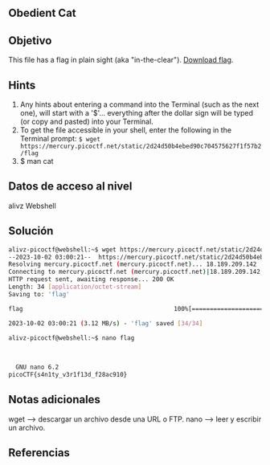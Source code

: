 ##  Obedient Cat
## Objetivo
This file has a flag in plain sight (aka "in-the-clear"). [Download flag](https://mercury.picoctf.net/static/2d24d50b4ebed90c704575627f1f57b2/flag).

## Hints
1. Any hints about entering a command into the Terminal (such as the next one), will start with a '$'... everything after the dollar sign will be typed (or copy and pasted) into your Terminal.
2. To get the file accessible in your shell, enter the following in the Terminal prompt: `$ wget https://mercury.picoctf.net/static/2d24d50b4ebed90c704575627f1f57b2/flag`
3. $ man cat
## Datos de acceso al nivel
alivz
Webshell

## Solución
```bash
alivz-picoctf@webshell:~$ wget https://mercury.picoctf.net/static/2d24d50b4ebed90c704575627f1f57b2/flag
--2023-10-02 03:00:21--  https://mercury.picoctf.net/static/2d24d50b4ebed90c704575627f1f57b2/flag
Resolving mercury.picoctf.net (mercury.picoctf.net)... 18.189.209.142
Connecting to mercury.picoctf.net (mercury.picoctf.net)|18.189.209.142|:443... connected.
HTTP request sent, awaiting response... 200 OK
Length: 34 [application/octet-stream]
Saving to: 'flag'

flag                                          100%[==============================================================================================>]      34  --.-KB/s    in 0s      

2023-10-02 03:00:21 (3.12 MB/s) - 'flag' saved [34/34]

alivz-picoctf@webshell:~$ nano flag

  
  
  GNU nano 6.2                                                                             flag                                                                                      
picoCTF{s4n1ty_v3r1f13d_f28ac910}

```

## Notas adicionales
wget --> descargar un archivo desde una URL o FTP.
nano --> leer y escribir un archivo.
## Referencias